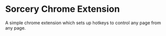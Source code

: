 # Sorcery Chrome Extension
A simple chrome extension which sets up hotkeys to control any page from any page.
